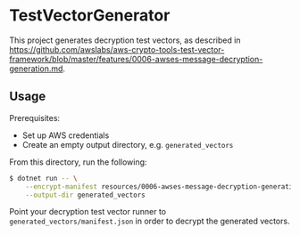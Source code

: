 # TestVectorGenerator

This project generates decryption test vectors,
as described in <https://github.com/awslabs/aws-crypto-tools-test-vector-framework/blob/master/features/0006-awses-message-decryption-generation.md>.

## Usage

Prerequisites:

* Set up AWS credentials
* Create an empty output directory, e.g. `generated_vectors`

From this directory, run the following:

```bash
$ dotnet run -- \
    --encrypt-manifest resources/0006-awses-message-decryption-generation.v2.json \
    --output-dir generated_vectors
```

Point your decryption test vector runner to `generated_vectors/manifest.json`
in order to decrypt the generated vectors.
